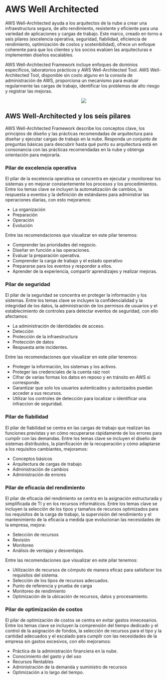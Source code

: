 # AWS Well Architected

AWS Well-Architected ayuda a los arquitectos de la nube a crear una infraestructura segura, de alto rendimiento, resistente y eficiente para una variedad de aplicaciones y cargas de trabajo. Este marco, creado en torno a seis pilares (excelencia operativa, seguridad, fiabilidad, eficiencia de rendimiento, optimización de costos y sostenibilidad), ofrece un enfoque coherente para que los clientes y los socios evalúen las arquitecturas e implementen diseños escalables.

AWS Well-Architected Framework incluye enfoques de dominios específicos, laboratorios prácticos y AWS Well-Architected Tool. AWS Well-Architected Tool, disponible sin costo alguno en la consola de administración de AWS, proporciona un mecanismo para evaluar regularmente las cargas de trabajo, identificar los problemas de alto riesgo y registrar las mejoras.

<p align="center">
  <img src="https://github.com/dimasx010/knowledge/assets/105082657/3c227a4f-a8a0-42be-aac6-e78a4c0dd39f">
</p>

## AWS Well-Architected y los seis pilares

AWS Well-Architected Framework describe los conceptos clave, los principios de diseño y las prácticas recomendadas de arquitectura para diseñar y ejecutar cargas de trabajo en la nube. Responda un conjunto de preguntas básicas para descubrir hasta qué punto su arquitectura está en consonancia con las prácticas recomendadas en la nube y obtenga orientación para mejorarla.

### Pilar de excelencia operativa
El pilar de la excelencia operativa se concentra en ejecutar y monitorear los sistemas y en mejorar constantemente los procesos y los procedimientos. Entre los temas clave se incluyen la automatización de cambios, la respuesta a eventos y la definición de estándares para administrar las operaciones diarias, con esto mejoramos: 

- La organización
- Preparación
- Operación
- Evolución

Entre las recomendaciones que visualizar en este pilar tenemos: 

- Comprender las prioridades del negocio.
- Diseñar en función a las operaciones.
- Evaluar la preparación operativa. 
- Comprender la carga de trabajo y el estado operativo
- Prepararse para los eventos y responder a ellos. 
- Aprender de la experiencia, compartir aprendizajes y realizar mejoras. 

### Pilar de seguridad
El pilar de la seguridad se concentra en proteger la información y los sistemas. Entre los temas clave se incluyen la confidencialidad y la integridad de los datos, la administración de los permisos de usuarios y el establecimiento de controles para detectar eventos de seguridad, con ello afectamos: 

- La administración de identidades de acceso. 
- Detección
- Protección de la infraestructura
- Protección de datos
- Respuesta ante incidentes.

Entre las recomendaciones que visualizar en este pilar tenemos: 

- Proteger la información, los sistemas y los activos.
- Proteger las credenciales de la cuenta raiz root
- Cifrar de varias formas los datos en reposo y en tránsito en AWS si corresponde.
- Garantizar que solo los usuarios autenticados y autorizados puedan acceder a sus recursos. 
- Utilizar los controles de detección para localizar o identificar una infraccion de seguridad. 

### Pilar de fiabilidad
El pilar de fiabilidad se centra en las cargas de trabajo que realizan las funciones previstas y en cómo recuperarse rápidamente de los errores para cumplir con las demandas. Entre los temas clave se incluyen el diseño de sistemas distribuidos, la planificación de la recuperación y cómo adaptarse a los requisitos cambiantes, mejoramos: 

- Conceptos básicos
- Arquitectura de cargas de trabajo
- Administración de cambios
- Administración de errores

### Pilar de eficacia del rendimiento
El pilar de eficacia del rendimiento se centra en la asignación estructurada y simplificada de TI y en los recursos informáticos. Entre los temas clave se incluyen la selección de los tipos y tamaños de recursos optimizados para los requisitos de la carga de trabajo, la supervisión del rendimiento y el mantenimiento de la eficacia a medida que evolucionan las necesidades de la empresa, mejora:

- Selección de recursos
- Revisión
- Monitoreo
- Análisis de ventajas y desventajas.

Entre las recomendaciones que visualizar en este pilar tenemos: 

- Utilización de recursos de cómputo de manera eficaz para satisfacer los requisitos del sistema.
- Selección de los tipos de recursos adecuados.
- Punto de referencia y prueba de carga
- Monitoreo de rendimiento
- Optimización de la ubicación de recursos, datos y procesamiento. 

### Pilar de optimización de costos

El pilar de optimización de costos se centra en evitar gastos innecesarios. Entre los temas clave se incluyen la comprensión del tiempo dedicado y el control de la asignación de fondos, la selección de recursos para el tipo y la cantidad adecuados y el escalado para cumplir con las necesidades de la empresa sin gastos excesivos, con ello mejoramos:

- Práctica de la administración financiera en la nube.
- Conocimiento del gasto y del uso
- Recursos Rentables
- Administración de la demanda y suministro de recursos 
- Optimización a lo largo del tiempo.

